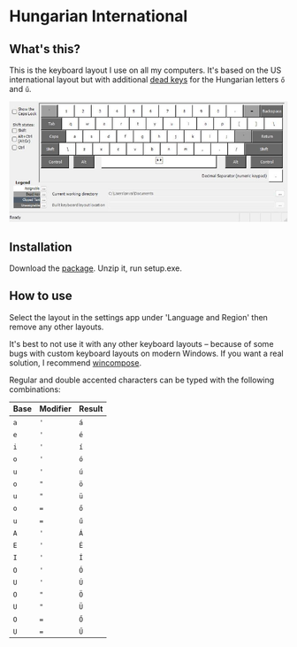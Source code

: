# Hungarian International

## What's this?

This is the keyboard layout I use on all my computers. It's based on the US international layout but with additional [dead keys](https://en.wikipedia.org/wiki/Dead_key) for the Hungarian letters `ő` and `ű`.

![My Custom Layout](preview.jpg)

## Installation

Download the [package](https://github.com/arvaid/hungarian-international/releases/tag/1.0). Unzip it, run setup.exe.

## How to use

Select the layout in the settings app under 'Language and Region' then remove any other layouts.

It's best to not use it with any other keyboard layouts – because of some bugs with custom keyboard layouts on modern Windows. If you want a real solution, I recommend [wincompose](https://github.com/samhocevar/wincompose).

Regular and double accented characters can be typed with the following combinations:

| Base | Modifier | Result |
| ---- | -------- | ------ |
| `a`  | `'`      | `á`    |
| `e`  | `'`      | `é`    |
| `i`  | `'`      | `í`    |
| `o`  | `'`      | `ó`    |
| `u`  | `'`      | `ú`    |
| `o`  | `"`      | `ö`    |
| `u`  | `"`      | `ü`    |
| `o`  | `=`      | `ő`    |
| `u`  | `=`      | `ű`    |
| `A`  | `'`      | `Á`    |
| `E`  | `'`      | `É`    |
| `I`  | `'`      | `Í`    |
| `O`  | `'`      | `Ó`    |
| `U`  | `'`      | `Ú`    |
| `O`  | `"`      | `Ö`    |
| `U`  | `"`      | `Ü`    |
| `O`  | `=`      | `Ő`    |
| `U`  | `=`      | `Ű`    |
